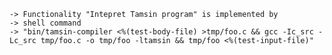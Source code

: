 
    -> Functionality "Intepret Tamsin program" is implemented by
    -> shell command
    -> "bin/tamsin-compiler <%(test-body-file) >tmp/foo.c && gcc -Ic_src -Lc_src tmp/foo.c -o tmp/foo -ltamsin && tmp/foo <%(test-input-file)"

